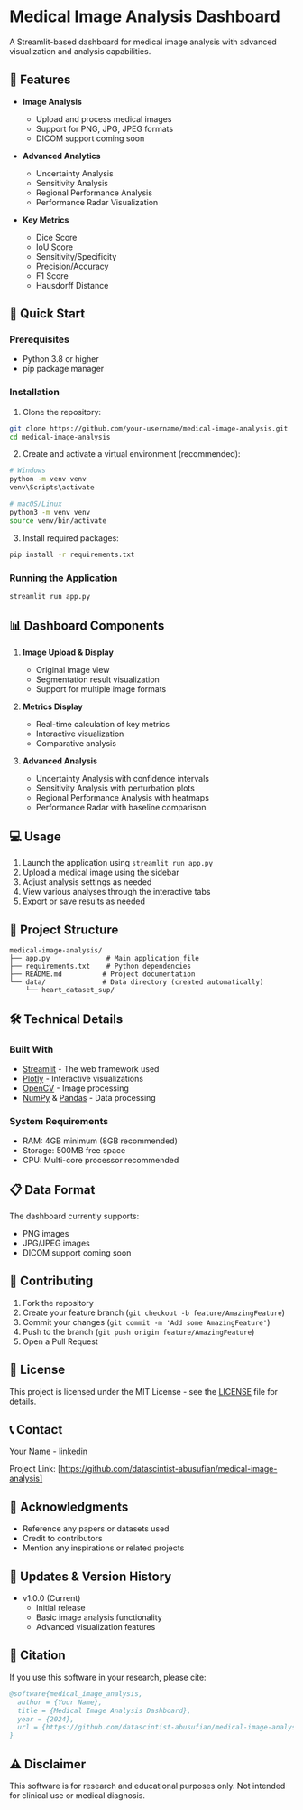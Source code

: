 # Medical Image Analysis Dashboard

A Streamlit-based dashboard for medical image analysis with advanced visualization and analysis capabilities.

## 🌟 Features

- **Image Analysis**
  - Upload and process medical images
  - Support for PNG, JPG, JPEG formats
  - DICOM support coming soon

- **Advanced Analytics**
  - Uncertainty Analysis
  - Sensitivity Analysis
  - Regional Performance Analysis
  - Performance Radar Visualization

- **Key Metrics**
  - Dice Score
  - IoU Score
  - Sensitivity/Specificity
  - Precision/Accuracy
  - F1 Score
  - Hausdorff Distance

## 🚀 Quick Start

### Prerequisites

- Python 3.8 or higher
- pip package manager

### Installation

1. Clone the repository:
```bash
git clone https://github.com/your-username/medical-image-analysis.git
cd medical-image-analysis
```

2. Create and activate a virtual environment (recommended):
```bash
# Windows
python -m venv venv
venv\Scripts\activate

# macOS/Linux
python3 -m venv venv
source venv/bin/activate
```

3. Install required packages:
```bash
pip install -r requirements.txt
```

### Running the Application

```bash
streamlit run app.py
```

## 📊 Dashboard Components

1. **Image Upload & Display**
   - Original image view
   - Segmentation result visualization
   - Support for multiple image formats

2. **Metrics Display**
   - Real-time calculation of key metrics
   - Interactive visualization
   - Comparative analysis

3. **Advanced Analysis**
   - Uncertainty Analysis with confidence intervals
   - Sensitivity Analysis with perturbation plots
   - Regional Performance Analysis with heatmaps
   - Performance Radar with baseline comparison

## 💻 Usage

1. Launch the application using `streamlit run app.py`
2. Upload a medical image using the sidebar
3. Adjust analysis settings as needed
4. View various analyses through the interactive tabs
5. Export or save results as needed

## 📂 Project Structure

```
medical-image-analysis/
├── app.py              # Main application file
├── requirements.txt    # Python dependencies
├── README.md          # Project documentation
└── data/              # Data directory (created automatically)
    └── heart_dataset_sup/
```

## 🛠️ Technical Details

### Built With
- [Streamlit](https://streamlit.io/) - The web framework used
- [Plotly](https://plotly.com/) - Interactive visualizations
- [OpenCV](https://opencv.org/) - Image processing
- [NumPy](https://numpy.org/) & [Pandas](https://pandas.pydata.org/) - Data processing

### System Requirements
- RAM: 4GB minimum (8GB recommended)
- Storage: 500MB free space
- CPU: Multi-core processor recommended

## 📋 Data Format

The dashboard currently supports:
- PNG images
- JPG/JPEG images
- DICOM support coming soon

## 🤝 Contributing

1. Fork the repository
2. Create your feature branch (`git checkout -b feature/AmazingFeature`)
3. Commit your changes (`git commit -m 'Add some AmazingFeature'`)
4. Push to the branch (`git push origin feature/AmazingFeature`)
5. Open a Pull Request

## 📄 License

This project is licensed under the MIT License - see the [LICENSE](LICENSE) file for details.

## 📞 Contact

Your Name - [linkedin](https://www.linkedin.com/in/tacticalbusinessintelligence/)

Project Link: [https://github.com/datascintist-abusufian/medical-image-analysis]

## 🙏 Acknowledgments

- Reference any papers or datasets used
- Credit to contributors
- Mention any inspirations or related projects

## 🔄 Updates & Version History

- v1.0.0 (Current)
  - Initial release
  - Basic image analysis functionality
  - Advanced visualization features

## 📝 Citation

If you use this software in your research, please cite:

```bibtex
@software{medical_image_analysis,
  author = {Your Name},
  title = {Medical Image Analysis Dashboard},
  year = {2024},
  url = {https://github.com/datascintist-abusufian/medical-image-analysis}
}
```

## ⚠️ Disclaimer

This software is for research and educational purposes only. Not intended for clinical use or medical diagnosis.
